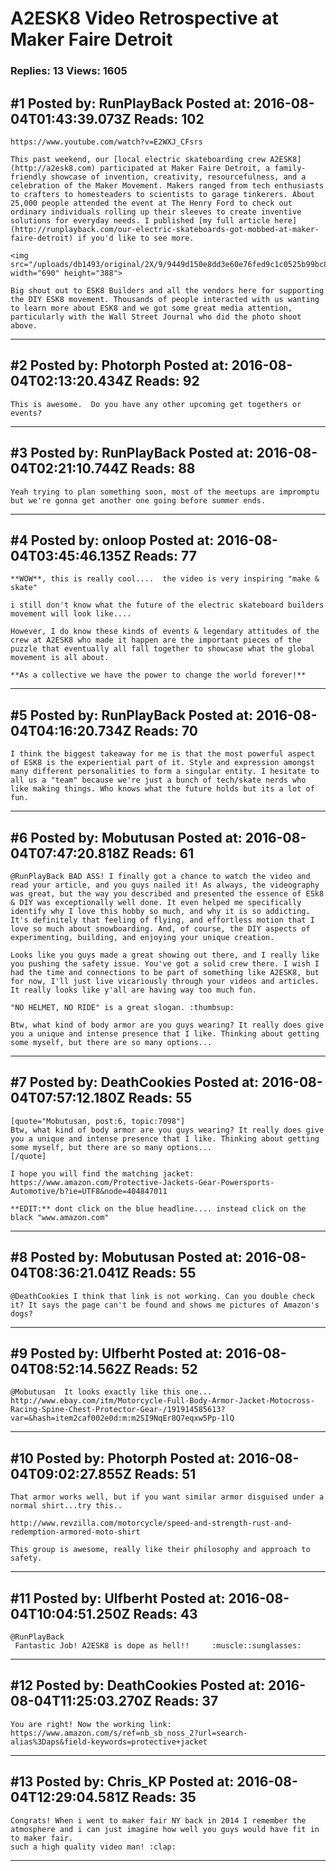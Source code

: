 # A2ESK8 Video Retrospective at Maker Faire Detroit

### Replies: 13 Views: 1605

## \#1 Posted by: RunPlayBack Posted at: 2016-08-04T01:43:39.073Z Reads: 102

```
https://www.youtube.com/watch?v=E2WXJ_CFsrs

This past weekend, our [local electric skateboarding crew A2ESK8](http://a2esk8.com) participated at Maker Faire Detroit, a family-friendly showcase of invention, creativity, resourcefulness, and a celebration of the Maker Movement. Makers ranged from tech enthusiasts to crafters to homesteaders to scientists to garage tinkerers. About 25,000 people attended the event at The Henry Ford to check out ordinary individuals rolling up their sleeves to create inventive solutions for everyday needs. I published [my full article here](http://runplayback.com/our-electric-skateboards-got-mobbed-at-maker-faire-detroit) if you'd like to see more.

<img src="/uploads/db1493/original/2X/9/9449d150e8dd3e60e76fed9c1c0525b99bc8ee0f.jpg" width="690" height="388">

Big shout out to ESK8 Builders and all the vendors here for supporting the DIY ESK8 movement. Thousands of people interacted with us wanting to learn more about ESK8 and we got some great media attention, particularly with the Wall Street Journal who did the photo shoot above.
```

---
## \#2 Posted by: Photorph Posted at: 2016-08-04T02:13:20.434Z Reads: 92

```
This is awesome.  Do you have any other upcoming get togethers or events?
```

---
## \#3 Posted by: RunPlayBack Posted at: 2016-08-04T02:21:10.744Z Reads: 88

```
Yeah trying to plan something soon, most of the meetups are impromptu but we're gonna get another one going before summer ends.
```

---
## \#4 Posted by: onloop Posted at: 2016-08-04T03:45:46.135Z Reads: 77

```
**WOW**, this is really cool....  the video is very inspiring "make & skate"

i still don't know what the future of the electric skateboard builders movement will look like....  

However, I do know these kinds of events & legendary attitudes of the crew at A2ESK8 who made it happen are the important pieces of the puzzle that eventually all fall together to showcase what the global movement is all about.

**As a collective we have the power to change the world forever!**
```

---
## \#5 Posted by: RunPlayBack Posted at: 2016-08-04T04:16:20.734Z Reads: 70

```
I think the biggest takeaway for me is that the most powerful aspect of ESK8 is the experiential part of it. Style and expression amongst many different personalities to form a singular entity. I hesitate to all us a "team" because we're just a bunch of tech/skate nerds who like making things. Who knows what the future holds but its a lot of fun.
```

---
## \#6 Posted by: Mobutusan Posted at: 2016-08-04T07:47:20.818Z Reads: 61

```
@RunPlayBack BAD ASS! I finally got a chance to watch the video and read your article, and you guys nailed it! As always, the videography was great, but the way you described and presented the essence of ESk8 & DIY was exceptionally well done. It even helped me specifically identify why I love this hobby so much, and why it is so addicting. It's definitely that feeling of flying, and effortless motion that I love so much about snowboarding. And, of course, the DIY aspects of experimenting, building, and enjoying your unique creation.

Looks like you guys made a great showing out there, and I really like you pushing the safety issue. You've got a solid crew there. I wish I had the time and connections to be part of something like A2ESK8, but for now, I'll just live vicariously through your videos and articles. It really looks like y'all are having way too much fun. 

"NO HELMET, NO RIDE" is a great slogan. :thumbsup:

Btw, what kind of body armor are you guys wearing? It really does give you a unique and intense presence that I like. Thinking about getting some myself, but there are so many options...
```

---
## \#7 Posted by: DeathCookies Posted at: 2016-08-04T07:57:12.180Z Reads: 55

```
[quote="Mobutusan, post:6, topic:7098"]
Btw, what kind of body armor are you guys wearing? It really does give you a unique and intense presence that I like. Thinking about getting some myself, but there are so many options...
[/quote]

I hope you will find the matching jacket:
https://www.amazon.com/Protective-Jackets-Gear-Powersports-Automotive/b?ie=UTF8&node=404847011

**EDIT:** dont click on the blue headline.... instead click on the black "www.amazon.com"
```

---
## \#8 Posted by: Mobutusan Posted at: 2016-08-04T08:36:21.041Z Reads: 55

```
@DeathCookies I think that link is not working. Can you double check it? It says the page can't be found and shows me pictures of Amazon's dogs?
```

---
## \#9 Posted by: Ulfberht Posted at: 2016-08-04T08:52:14.562Z Reads: 52

```
@Mobutusan  It looks exactly like this one...
http://www.ebay.com/itm/Motorcycle-Full-Body-Armor-Jacket-Motocross-Racing-Spine-Chest-Protector-Gear-/191914585613?var=&hash=item2caf002e0d:m:m2SI9NqEr8Q7eqxw5Pp-1lQ
```

---
## \#10 Posted by: Photorph Posted at: 2016-08-04T09:02:27.855Z Reads: 51

```
That armor works well, but if you want similar armor disguised under a normal shirt...try this..

http://www.revzilla.com/motorcycle/speed-and-strength-rust-and-redemption-armored-moto-shirt

This group is awesome, really like their philosophy and approach to safety.
```

---
## \#11 Posted by: Ulfberht Posted at: 2016-08-04T10:04:51.250Z Reads: 43

```
@RunPlayBack
 Fantastic Job! A2ESK8 is dope as hell!!     :muscle::sunglasses:
```

---
## \#12 Posted by: DeathCookies Posted at: 2016-08-04T11:25:03.270Z Reads: 37

```
You are right! Now the working link:
https://www.amazon.com/s/ref=nb_sb_noss_2?url=search-alias%3Daps&field-keywords=protective+jacket
```

---
## \#13 Posted by: Chris_KP Posted at: 2016-08-04T12:29:04.581Z Reads: 35

```
Congrats! When i went to maker fair NY back in 2014 I remember the atmosphere and i can just imagine how well you guys would have fit in to maker fair.
such a high quality video man! :clap:
```

---
